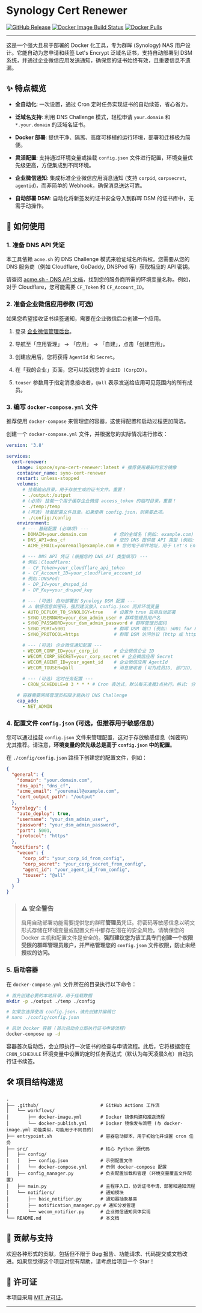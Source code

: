 # Synology Cert Renewer

[![GitHub Release](https://img.shields.io/github/v/release/ispace-top/syno-cert-renewer?style=for-the-badge&logo=github)](https://github.com/ispace-top/syno-cert-renewer/releases)
[![Docker Image Build Status](https://img.shields.io/github/actions/workflow/status/ispace-top/syno-cert-renewer/docker-image.yml?branch=main&label=Docker%20Image&logo=docker&style=for-the-badge)](https://github.com/ispace-top/syno-cert-renewer/actions/workflows/docker-image.yml)
[![Docker Pulls](https://img.shields.io/docker/pulls/ispace/syno-cert-renewer?style=for-the-badge&logo=docker)](https://hub.docker.com/r/wapedkj/syno-cert-renewer)

---

这是一个强大且易于部署的 Docker 化工具，专为群晖 (Synology) NAS 用户设计。它能自动为您申请和续签 Let's Encrypt 泛域名证书，支持自动部署到 DSM 系统，并通过企业微信应用发送通知，确保您的证书始终有效，且重要信息不遗漏。

## ✨ 特点概览

* **全自动化**: 一次设置，通过 Cron 定时任务实现证书的自动续签，省心省力。

* **泛域名支持**: 利用 DNS Challenge 模式，轻松申请 `your.domain` 和 `*.your.domain` 的泛域名证书。

* **Docker 部署**: 提供干净、隔离、高度可移植的运行环境，部署和迁移极为简便。

* **灵活配置**: 支持通过环境变量或挂载 `config.json` 文件进行配置，环境变量优先级更高，方便集成到不同环境。

* **企业微信通知**: 集成标准企业微信应用消息通知 (支持 `corpid`, `corpsecret`, `agentid`)，而非简单的 Webhook，确保消息送达可靠。

* **自动部署 DSM**: 自动化将新签发的证书安全导入到群晖 DSM 的证书库中，无需手动操作。

## 🚀 如何使用

### 1. 准备 DNS API 凭证

本工具依赖 `acme.sh` 的 DNS Challenge 模式来验证域名所有权。您需要从您的 DNS 服务商（例如 Cloudflare, GoDaddy, DNSPod 等）获取相应的 API 密钥。

请查阅 [acme.sh - DNS API 文档](https://github.com/acmesh-official/acme.sh/wiki/dnsapi)，找到您的服务商所需的环境变量名称。例如，对于 Cloudflare，您可能需要 `CF_Token` 和 `CF_Account_ID`。

### 2. 准备企业微信应用参数 (可选)

如果您希望接收证书续签通知，需要在企业微信后台创建一个应用。

1. 登录 [企业微信管理后台](https://work.weixin.com/)。

2. 导航至「应用管理」 -> 「应用」 -> 「自建」，点击「创建应用」。

3. 创建应用后，您将获得 `AgentId` 和 `Secret`。

4. 在「我的企业」页面，您可以找到您的 `企业ID (CorpID)`。

5. `touser` 参数用于指定消息接收者，`@all` 表示发送给应用可见范围内的所有成员。

### 3. 编写 `docker-compose.yml` 文件

推荐使用 `docker-compose` 来管理您的容器，这使得配置和启动过程更加简洁。

创建一个 `docker-compose.yml` 文件，并根据您的实际情况进行修改：

```yaml
version: '3.8'

services:
  cert-renewer:
    image: ispace/syno-cert-renewer:latest # 推荐使用最新的官方镜像
    container_name: syno-cert-renewer
    restart: unless-stopped
    volumes:
      # 挂载输出目录，用于存放生成的证书文件。重要！
      - ./output:/output 
      # (必须) 挂载一个用于缓存企业微信 access_token 的临时目录。重要！
      - ./temp:/temp
      # (可选) 挂载配置文件目录。如果使用 config.json，则需要此项。
      - ./config:/config
    environment:
      # --- 基础配置 (必填项) ---
      - DOMAIN=your.domain.com          # 您的主域名 (例如: example.com)
      - DNS_API=dns_cf                  # 您的 DNS 提供商 API 类型 (例如: dns_cf for Cloudflare, dns_dp for DNSPod)
      - ACME_EMAIL=youremail@example.com # 您的电子邮件地址，用于 Let's Encrypt 注册和通知

      # --- DNS API 凭证 (根据您的 DNS_API 类型填写) ---
      # 例如：Cloudflare:
      # - CF_Token=your_cloudflare_api_token
      # - CF_Account_ID=your_cloudflare_account_id
      # 例如：DNSPod:
      # - DP_Id=your_dnspod_id
      # - DP_Key=your_dnspod_key

      # --- (可选) 自动部署到 Synology DSM 配置 ---
      # ⚠️ 敏感信息如密码，强烈建议放入 config.json 而非环境变量
      - AUTO_DEPLOY_TO_SYNOLOGY=true    # 设置为 true 启用自动部署
      - SYNO_USERNAME=your_dsm_admin_user # 群晖管理员用户名
      - SYNO_PASSWORD=your_dsm_admin_password # 群晖管理员密码
      - SYNO_PORT=5001                  # 群晖 DSM 端口 (例如: 5001 for HTTPS)
      - SYNO_PROTOCOL=https             # 群晖 DSM 访问协议 (http 或 https)

      # --- (可选) 企业微信通知配置 ---
      - WECOM_CORP_ID=your_corp_id      # 企业微信企业 ID
      - WECOM_CORP_SECRET=your_corp_secret # 企业微信应用 Secret
      - WECOM_AGENT_ID=your_agent_id    # 企业微信应用 AgentId
      - WECOM_TOUSER=@all               # 消息接收者 (可为成员ID, 部门ID, 或 @all)
      
      # --- (可选) 定时任务配置 ---
      - CRON_SCHEDULE=0 3 * * * # Cron 表达式，默认每天凌晨3点执行。格式: 分 时 日 月 周

    # 容器需要网络管理员权限才能执行 DNS Challenge
    cap_add:
      - NET_ADMIN
```

### 4. 配置文件 `config.json` (可选，但推荐用于敏感信息)

您可以通过挂载 `config.json` 文件来管理配置，这对于存放敏感信息（如密码）尤其推荐。请注意，**环境变量的优先级总是高于 `config.json` 中的配置**。

在 `./config/config.json` 路径下创建您的配置文件，例如：

```json
{
  "general": {
    "domain": "your.domain.com",
    "dns_api": "dns_cf",
    "acme_email": "youremail@example.com",
    "cert_output_path": "/output"
  },
  "synology": {
    "auto_deploy": true,
    "username": "your_dsm_admin_user",
    "password": "your_dsm_admin_password",
    "port": 5001,
    "protocol": "https"
  },
  "notifiers": {
    "wecom": {
      "corp_id": "your_corp_id_from_config",
      "corp_secret": "your_corp_secret_from_config",
      "agent_id": "your_agent_id_from_config",
      "touser": "@all"
    }
  }
}
```

> ### ⚠️ **安全警告**
>
> 启用自动部署功能需要提供您的群晖**管理员**凭证。将密码等敏感信息以明文形式存储在环境变量或配置文件中都存在潜在的安全风险。请确保您的 Docker 主机和配置文件是安全的。**强烈建议您为该工具专门创建一个权限受限的群晖管理员账户，并严格管理您的 `config.json` 文件权限，防止未经授权的访问。**

### 5. 启动容器

在 `docker-compose.yml` 文件所在的目录执行以下命令：

```bash
# 首先创建必要的本地目录，用于挂载数据
mkdir -p ./output ./temp ./config

# 如果您选择使用 config.json，请先创建并编辑它
# nano ./config/config.json 

# 启动 Docker 容器 (首次启动会立即执行证书申请流程)
docker-compose up -d
```

容器首次启动后，会立即执行一次证书的检查与申请流程。此后，它将根据您在 `CRON_SCHEDULE` 环境变量中设置的定时任务表达式（默认为每天凌晨3点）自动执行证书续签。

## 🛠️ 项目结构速览

```
.
├── .github/                       # GitHub Actions 工作流
│   └── workflows/
│       ├── docker-image.yml       # Docker 镜像构建和推送流程
│       └── docker-publish.yml     # Docker 镜像发布流程 (与 docker-image.yml 功能类似，可能用于不同目的)
├── entrypoint.sh                  # 容器启动脚本，用于初始化并设置 cron 任务
├── src/                           # 核心 Python 源代码
│   ├── config/
│   │   ├── config.json            # 示例配置文件
│   │   └── docker-compose.yml     # 示例 docker-compose 配置
│   ├── config_manager.py          # 负责配置加载和管理 (环境变量覆盖文件配置)
│   ├── main.py                    # 主程序入口，协调证书申请、部署和通知流程
│   └── notifiers/                 # 通知模块
│       ├── base_notifier.py       # 通知器抽象基类
│       ├── notification_manager.py # 通知分发管理
│       └── wecom_notifier.py      # 企业微信通知具体实现
└── README.md                      # 本文档
```

## 💖 贡献与支持

欢迎各种形式的贡献，包括但不限于 Bug 报告、功能请求、代码提交或文档改进。如果您觉得这个项目对您有帮助，请考虑给项目一个 Star！

## 📄 许可证

本项目采用 [MIT 许可证](LICENSE)。

---
